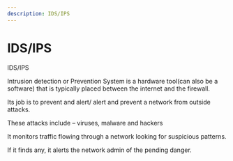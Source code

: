 ```yaml
---
description: IDS/IPS
---
```


# IDS/IPS

IDS/IPS

Intrusion detection or Prevention System is a hardware tool\(can also be a software\) that is typically placed between the internet and the firewall.

Its job is to prevent and alert/ alert and prevent a network from outside attacks.

These attacks include – viruses, malware and hackers

It monitors traffic flowing through a network looking for suspicious patterns.

If it finds any, it alerts the network admin of the pending danger.

